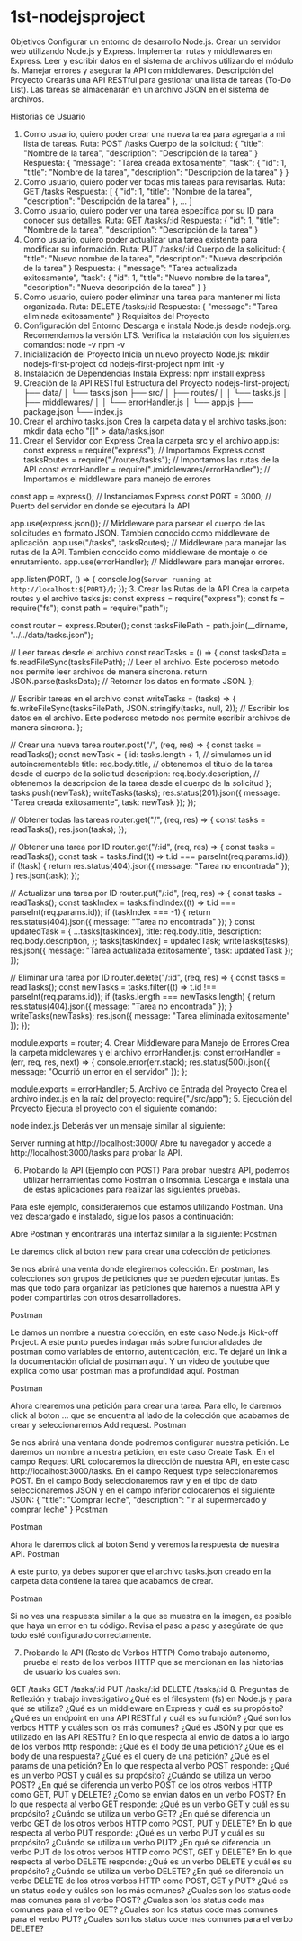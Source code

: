 # 1st-nodejsproject
Objetivos
Configurar un entorno de desarrollo Node.js.
Crear un servidor web utilizando Node.js y Express.
Implementar rutas y middlewares en Express.
Leer y escribir datos en el sistema de archivos utilizando el módulo fs.
Manejar errores y asegurar la API con middlewares.
Descripción del Proyecto
Crearás una API RESTful para gestionar una lista de tareas (To-Do List). Las tareas se almacenarán en un archivo JSON en el sistema de archivos.

Historias de Usuario
1. Como usuario, quiero poder crear una nueva tarea para agregarla a mi lista de tareas.
Ruta: POST /tasks
Cuerpo de la solicitud:
{
  "title": "Nombre de la tarea",
  "description": "Descripción de la tarea"
}
Respuesta:
{
  "message": "Tarea creada exitosamente",
  "task": {
    "id": 1,
    "title": "Nombre de la tarea",
    "description": "Descripción de la tarea"
  }
}
2. Como usuario, quiero poder ver todas mis tareas para revisarlas.
Ruta: GET /tasks
Respuesta:
[
  {
    "id": 1,
    "title": "Nombre de la tarea",
    "description": "Descripción de la tarea"
  },
  ...
]
3. Como usuario, quiero poder ver una tarea específica por su ID para conocer sus detalles.
Ruta: GET /tasks/:id
Respuesta:
{
  "id": 1,
  "title": "Nombre de la tarea",
  "description": "Descripción de la tarea"
}
4. Como usuario, quiero poder actualizar una tarea existente para modificar su información.
Ruta: PUT /tasks/:id
Cuerpo de la solicitud:
{
  "title": "Nuevo nombre de la tarea",
  "description": "Nueva descripción de la tarea"
}
Respuesta:
{
  "message": "Tarea actualizada exitosamente",
  "task": {
    "id": 1,
    "title": "Nuevo nombre de la tarea",
    "description": "Nueva descripción de la tarea"
  }
}
5. Como usuario, quiero poder eliminar una tarea para mantener mi lista organizada.
Ruta: DELETE /tasks/:id
Respuesta:
{
  "message": "Tarea eliminada exitosamente"
}
Requisitos del Proyecto
1. Configuración del Entorno
Descarga e instala Node.js desde nodejs.org. Recomendamos la versión LTS.
Verifica la instalación con los siguientes comandos:
node -v
npm -v
2. Inicialización del Proyecto
Inicia un nuevo proyecto Node.js:
mkdir nodejs-first-project
cd nodejs-first-project
npm init -y
3. Instalación de Dependencias
Instala Express:
npm install express
4. Creación de la API RESTful
Estructura del Proyecto
nodejs-first-project/
├── data/
│   └── tasks.json
├── src/
│   ├── routes/
│   │   └── tasks.js
│   ├── middlewares/
│   │   └── errorHandler.js
│   └── app.js
├── package.json
└── index.js
1. Crear el archivo tasks.json
Crea la carpeta data y el archivo tasks.json:
mkdir data
echo "[]" > data/tasks.json
2. Crear el Servidor con Express
Crea la carpeta src y el archivo app.js:
const express = require("express"); // Importamos Express
const tasksRoutes = require("./routes/tasks"); // Importamos las rutas de la API
const errorHandler = require("./middlewares/errorHandler"); // Importamos el middleware para manejo de errores

const app = express(); // Instanciamos Express
const PORT = 3000; // Puerto del servidor en donde se ejecutará la API

app.use(express.json()); // Middleware para parsear el cuerpo de las solicitudes en formato JSON. Tambien conocido como middleware de aplicación.
app.use("/tasks", tasksRoutes); // Middleware para manejar las rutas de la API. Tambien conocido como middleware de montaje o de enrutamiento.
app.use(errorHandler); // Middleware para manejar errores.

app.listen(PORT, () => {
  console.log(`Server running at http://localhost:${PORT}/`);
});
3. Crear las Rutas de la API
Crea la carpeta routes y el archivo tasks.js:
const express = require("express");
const fs = require("fs");
const path = require("path");

const router = express.Router();
const tasksFilePath = path.join(__dirname, "../../data/tasks.json");

// Leer tareas desde el archivo
const readTasks = () => {
  const tasksData = fs.readFileSync(tasksFilePath); // Leer el archivo. Este poderoso metodo nos permite leer archivos de manera sincrona.
  return JSON.parse(tasksData); // Retornar los datos en formato JSON.
};

// Escribir tareas en el archivo
const writeTasks = (tasks) => {
  fs.writeFileSync(tasksFilePath, JSON.stringify(tasks, null, 2)); // Escribir los datos en el archivo. Este poderoso metodo nos permite escribir archivos de manera sincrona.
};

// Crear una nueva tarea
router.post("/", (req, res) => {
  const tasks = readTasks();
  const newTask = {
    id: tasks.length + 1, // simulamos un id autoincrementable
    title: req.body.title, // obtenemos el titulo de la tarea desde el cuerpo de la solicitud
    description: req.body.description, // obtenemos la descripcion de la tarea desde el cuerpo de la solicitud
  };
  tasks.push(newTask);
  writeTasks(tasks);
  res.status(201).json({ message: "Tarea creada exitosamente", task: newTask });
});

// Obtener todas las tareas
router.get("/", (req, res) => {
  const tasks = readTasks();
  res.json(tasks);
});

// Obtener una tarea por ID
router.get("/:id", (req, res) => {
  const tasks = readTasks();
  const task = tasks.find((t) => t.id === parseInt(req.params.id));
  if (!task) {
    return res.status(404).json({ message: "Tarea no encontrada" });
  }
  res.json(task);
});

// Actualizar una tarea por ID
router.put("/:id", (req, res) => {
  const tasks = readTasks();
  const taskIndex = tasks.findIndex((t) => t.id === parseInt(req.params.id));
  if (taskIndex === -1) {
    return res.status(404).json({ message: "Tarea no encontrada" });
  }
  const updatedTask = {
    ...tasks[taskIndex],
    title: req.body.title,
    description: req.body.description,
  };
  tasks[taskIndex] = updatedTask;
  writeTasks(tasks);
  res.json({ message: "Tarea actualizada exitosamente", task: updatedTask });
});

// Eliminar una tarea por ID
router.delete("/:id", (req, res) => {
  const tasks = readTasks();
  const newTasks = tasks.filter((t) => t.id !== parseInt(req.params.id));
  if (tasks.length === newTasks.length) {
    return res.status(404).json({ message: "Tarea no encontrada" });
  }
  writeTasks(newTasks);
  res.json({ message: "Tarea eliminada exitosamente" });
});

module.exports = router;
4. Crear Middleware para Manejo de Errores
Crea la carpeta middlewares y el archivo errorHandler.js:
const errorHandler = (err, req, res, next) => {
  console.error(err.stack);
  res.status(500).json({ message: "Ocurrió un error en el servidor" });
};

module.exports = errorHandler;
5. Archivo de Entrada del Proyecto
Crea el archivo index.js en la raíz del proyecto:
require("./src/app");
5. Ejecución del Proyecto
Ejecuta el proyecto con el siguiente comando:

node index.js
Deberás ver un mensaje similar al siguiente:

Server running at http://localhost:3000/
Abre tu navegador y accede a http://localhost:3000/tasks para probar la API.

6. Probando la API (Ejemplo con POST)
Para probar nuestra API, podemos utilizar herramientas como Postman o Insomnia. Descarga e instala una de estas aplicaciones para realizar las siguientes pruebas.

Para este ejemplo, consideraremos que estamos utilizando Postman. Una vez descargado e instalado, sigue los pasos a continuación:

Abre Postman y encontrarás una interfaz similar a la siguiente:
Postman

Le daremos click al boton new para crear una colección de peticiones.

Se nos abrirá una venta donde elegiremos colección. En postman, las colecciones son grupos de peticiones que se pueden ejecutar juntas. Es mas que todo para organizar las peticiones que haremos a nuestra API y poder compartirlas con otros desarrolladores.

Postman

Le damos un nombre a nuestra colección, en este caso Node.js Kick-off Project. A este punto puedes indagar más sobre funcionalidades de postman como variables de entorno, autenticación, etc. Te dejaré un link a la documentación oficial de postman aquí. Y un video de youtube que explica como usar postman mas a profundidad aquí.
Postman

Postman

Ahora crearemos una petición para crear una tarea. Para ello, le daremos click al boton ... que se encuentra al lado de la colección que acabamos de crear y seleccionaremos Add request.
Postman

Se nos abrirá una ventana donde podremos configurar nuestra petición. Le daremos un nombre a nuestra petición, en este caso Create Task. En el campo Request URL colocaremos la dirección de nuestra API, en este caso http://localhost:3000/tasks. En el campo Request type seleccionaremos POST. En el campo Body seleccionaremos raw y en el tipo de dato seleccionaremos JSON y en el campo inferior colocaremos el siguiente JSON:
{
  "title": "Comprar leche",
  "description": "Ir al supermercado y comprar leche"
}
Postman

Postman

Ahora le daremos click al boton Send y veremos la respuesta de nuestra API.
Postman

A este punto, ya debes suponer que el archivo tasks.json creado en la carpeta data contiene la tarea que acabamos de crear.

Postman

Si no ves una respuesta similar a la que se muestra en la imagen, es posible que haya un error en tu código. Revisa el paso a paso y asegúrate de que todo esté configurado correctamente.

7. Probando la API (Resto de Verbos HTTP)
Como trabajo autonomo, prueba el resto de los verbos HTTP que se mencionan en las historias de usuario los cuales son:

GET /tasks
GET /tasks/:id
PUT /tasks/:id
DELETE /tasks/:id
8. Preguntas de Reflexión y trabajo investigativo
¿Qué es el filesystem (fs) en Node.js y para qué se utiliza?
¿Qué es un middleware en Express y cuál es su propósito?
¿Qué es un endpoint en una API RESTful y cuál es su función?
¿Qué son los verbos HTTP y cuáles son los más comunes?
¿Qué es JSON y por qué es utilizado en las API RESTful?
En lo que respecta al envio de datos a lo largo de los verbos http responde:
¿Qué es el body de una petición?
¿Qué es el body de una respuesta?
¿Qué es el query de una petición?
¿Qué es el params de una petición?
En lo que respecta al verbo POST responde:
¿Qué es un verbo POST y cuál es su propósito?
¿Cuándo se utiliza un verbo POST?
¿En qué se diferencia un verbo POST de los otros verbos HTTP como GET, PUT y DELETE?
¿Como se envian datos en un verbo POST?
En lo que respecta al verbo GET responde:
¿Qué es un verbo GET y cuál es su propósito?
¿Cuándo se utiliza un verbo GET?
¿En qué se diferencia un verbo GET de los otros verbos HTTP como POST, PUT y DELETE?
En lo que respecta al verbo PUT responde:
¿Qué es un verbo PUT y cuál es su propósito?
¿Cuándo se utiliza un verbo PUT?
¿En qué se diferencia un verbo PUT de los otros verbos HTTP como POST, GET y DELETE?
En lo que respecta al verbo DELETE responde:
¿Qué es un verbo DELETE y cuál es su propósito?
¿Cuándo se utiliza un verbo DELETE?
¿En qué se diferencia un verbo DELETE de los otros verbos HTTP como POST, GET y PUT?
¿Qué es un status code y cuáles son los más comunes?
¿Cuales son los status code mas comunes para el verbo POST?
¿Cuales son los status code mas comunes para el verbo GET?
¿Cuales son los status code mas comunes para el verbo PUT?
¿Cuales son los status code mas comunes para el verbo DELETE?
